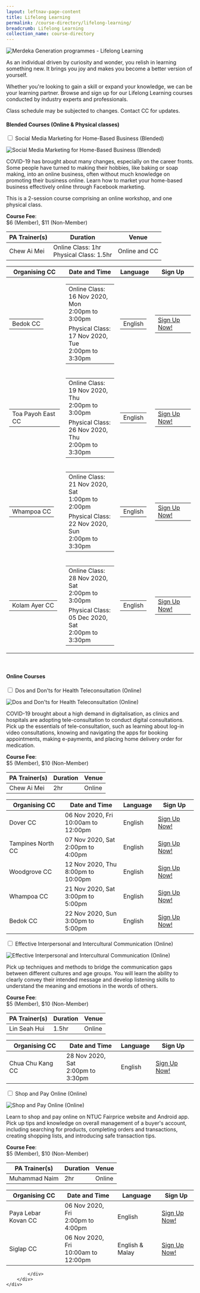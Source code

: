 ```yaml
---
layout: leftnav-page-content
title: Lifelong Learning
permalink: /course-directory/lifelong-learning/
breadcrumb: Lifelong Learning
collection_name: course-directory
---
```


<div class="courseAccordion">
	<div class="cdDesc">
		<p><img src="/images/course-directory/cd-banner-lifelonglearning.png" alt="Merdeka Generation programmes - Lifelong Learning"></p>
		<p>As an individual driven by curiosity and wonder, you relish in learning something new. It brings you joy and makes you become a better version of yourself.</p>
		<p>Whether you're looking to gain a skill or expand your knowledge, we can be your learning partner. Browse and sign up for our Lifelong Learning courses conducted by industry experts and professionals.</p>
		<p>Class schedule may be subjected to changes. Contact CC for updates.</p>
    </div>
	<div class="row">
		<div class="col">
			<div class="tabs lifelongLearning">
				<h4 id="online-webinars"><strong>Blended Courses (Online & Physical classes)</strong></h4>	
				<div class="tab">
					<a name="socialmediamarketingforhomebasedbusinessblendedcourses"></a>
					<input type="checkbox" id="chck2020blendedcourses_1">
					<label class="tab-label" for="chck2020blendedcourses_1">Social Media Marketing for Home-Based Business (Blended)</label>
					<div class="tab-content">
						<div class="img-desc-container">
							<div class="img-container-left">
								<p><img src="/images/course-directory/lifelong-learning/tbn-social-media-marketing-for-home-based-business-blended-courses.jpg" alt="Social Media Marketing for Home-Based Business (Blended)"></p>
							</div>
							<div class="desc-container-right">
								<p>COVID-19 has brought about many changes, especially on the career fronts.  Some people have turned to making their hobbies, like baking or soap making, into an online business, often without much knowledge on promoting their business online.  Learn how to market your home-based business effectively online through Facebook marketing.</p>
								<p>This is a 2-session course comprising an online workshop, and one physical class.</p>
								<p class="desc_extra"><strong>Course Fee</strong>:<br>$6 (Member), $11 (Non-Member)</p>		
							</div>
						</div>
					</div>
					<div class="tab-content">
						<div class="tbl-wrap"><table class="tbl tblsimpresp tblonline2">
							<thead>
								<tr>
									<th scope="col" class="tbl-subhdr">PA Trainer(s)</th>
									<th scope="col" class="tbl-subhdr">Duration</th>
									<th scope="col" class="tbl-subhdr">Venue</th>
								</tr>
							</thead>
							<tbody>
								<tr>
									<td data-label="PA Trainer(s):" class="tbl-conval">Chew Ai Mei</td>
									<td data-label="Duration:" class="tbl-conval">Online Class: 1hr<br>Physical Class: 1.5hr</td>
									<td data-label="Venue:" class="tbl-conval">Online and CC</td>
								</tr>
							</tbody>
						</table></div>
					</div>
					<div class="tab-content">
						<div class="tbl-wrap"><table class="tbl tblsimpresp tblonline">
							<thead>
								<tr>
									<th scope="col" class="tbl-subhdr">Organising CC</th>
									<th scope="col" class="tbl-subhdr">Date and Time</th>
									<th scope="col" class="tbl-subhdr">Language</th>
									<th scope="col" class="tbl-subhdr">Sign Up</th>
								</tr>
							</thead>
							<tbody>
								<tr>
									<td data-label="Organising CC:" class="tbl-conval">
										<table>
											<tr><td>Bedok CC</td></tr>
										</table>
									</td>
									<td data-label="Date and Time:" class="tbl-conval">
										<table>
											<tr><td>Online Class:<br>16 Nov 2020, Mon<br>2:00pm to 3:00pm</td></tr>
											<tr><td>Physical Class:<br>17 Nov 2020, Tue<br>2:00pm to 3:30pm</td></tr>
										</table>
									</td>
									<td data-label="Language:" class="tbl-conval">
										<table>
											<tr><td>English</td></tr>
										</table>
									</td>
									<td data-label="Sign Up:" class="tbl-conval">
										<table>
											<tr><td><a href="https://www.onepa.gov.sg/class/details/c026818263" target="_blank" onclick="ga('b.send', 'event', 'Course Directory Links', 'Click-link','PA Sign Up to c026818263');">Sign Up Now!</a></td></tr>
										</table>
									</td>
								</tr>
								<tr>
									<td data-label="Organising CC:" class="tbl-conval">
										<table>
											<tr><td>Toa Payoh East CC</td></tr>
										</table>
									</td>
									<td data-label="Date and Time:" class="tbl-conval">
										<table>
											<tr><td>Online Class:<br>19 Nov 2020, Thu<br>2:00pm to 3:00pm</td></tr>
											<tr><td>Physical Class:<br>26 Nov 2020, Thu<br>2:00pm to 3:30pm</td></tr>
										</table>
									</td>
									<td data-label="Language:" class="tbl-conval">
										<table>
											<tr><td>English</td></tr>
										</table>
									</td>
									<td data-label="Sign Up:" class="tbl-conval">
										<table>
											<tr><td><a href="https://www.onepa.gov.sg/class/details/c026817963" target="_blank" onclick="ga('b.send', 'event', 'Course Directory Links', 'Click-link','PA Sign Up to c026817963');">Sign Up Now!</a></td></tr>
										</table>
									</td>
								</tr>
								<tr>
									<td data-label="Organising CC:" class="tbl-conval">
										<table>
											<tr><td>Whampoa CC</td></tr>
										</table>
									</td>
									<td data-label="Date and Time:" class="tbl-conval">
										<table>
											<tr><td>Online Class:<br>21 Nov 2020, Sat<br>1:00pm to 2:00pm</td></tr>
											<tr><td>Physical Class:<br>22 Nov 2020, Sun<br>2:00pm to 3:30pm</td></tr>
										</table>
									</td>
									<td data-label="Language:" class="tbl-conval">
										<table>
											<tr><td>English</td></tr>
										</table>
									</td>
									<td data-label="Sign Up:" class="tbl-conval">
										<table>
											<tr><td><a href="https://www.onepa.gov.sg/class/details/c026818621" target="_blank" onclick="ga('b.send', 'event', 'Course Directory Links', 'Click-link','PA Sign Up to c026818621');">Sign Up Now!</a></td></tr>
										</table>
									</td>
								</tr>
								<tr>
									<td data-label="Organising CC:" class="tbl-conval">
										<table>
											<tr><td>Kolam Ayer CC</td></tr>
										</table>
									</td>
									<td data-label="Date and Time:" class="tbl-conval">
										<table>
											<tr><td>Online Class:<br>28 Nov 2020, Sat<br> 2:00pm to 3:00pm</td></tr>
											<tr><td>Physical Class:<br>05 Dec 2020, Sat<br>2:00pm to 3:30pm</td></tr>
										</table>
									</td>
									<td data-label="Language:" class="tbl-conval">
										<table><tr><td>English</td></tr></table>
									</td>
									<td data-label="Sign Up:" class="tbl-conval">
										<table>
											<tr><td><a href="https://www.onepa.gov.sg/class/details/c026817625" target="_blank" onclick="ga('b.send', 'event', 'Course Directory Links', 'Click-link','PA Sign Up to c026817625');">Sign Up Now!</a></td></tr>
										</table>
									</td>
								</tr>
								<!--<tr>
									<td data-label="Organising CC:" class="tbl-conval">
										<table>
											<tr><td>Cheng San CC</td></tr>
										</table>
									</td>
									<td data-label="Date and Time:" class="tbl-conval">
										<table>
											<tr><td>Online Class:<br>04 Dec 2020, Fri<br>7:00pm to 8:00pm</td></tr>
											<tr><td>Physical Class:<br>05 Dec 2020, Sat<br>7:00pm to 8:30pm</td></tr>
										</table>
									</td>
									<td data-label="Language:" class="tbl-conval">
										<table><tr><td>English</td></tr></table>
									</td>
									<td data-label="Sign Up:" class="tbl-conval">
										<table>
											<tr><td><a href="https://www.onepa.gov.sg/class/details/c026818785" target="_blank" onclick="ga('b.send', 'event', 'Course Directory Links', 'Click-link','PA Sign Up to c026818785');">Sign Up Now!</a></td></tr>
										</table>
									</td>
								</tr>
								<tr>
									<td data-label="Organising CC:" class="tbl-conval">
										<table>
											<tr><td>Chong Pang CC</td></tr>
										</table>
									</td>
									<td data-label="Date and Time:" class="tbl-conval">
										<table>
											<tr><td>Online Class:<br>19 Jan 2021, Tue<br>11:00am to 12:00pm</td></tr>
											<tr><td>Physical Class:<br>20 Jan 2021, Wed<br>11:00am to 12:30pm</td></tr>
										</table>
									</td>
									<td data-label="Language:" class="tbl-conval">
										<table><tr><td>English & Chinese</td></tr></table>
									</td>
									<td data-label="Sign Up:" class="tbl-conval">
										<table>
											<tr><td><a href="https://www.onepa.gov.sg/class/details/c026817842" target="_blank" onclick="ga('b.send', 'event', 'Course Directory Links', 'Click-link','PA Sign Up to c026817842');">Sign Up Now!</a></td></tr>
										</table>
									</td>
								</tr>-->
							</tbody>
						</table></div>
					</div>
				</div>								
			</div>
		</div>
	</div>	
	<div class="cdDesc">&nbsp;</div>
	<!--<div class="row">
		<div class="col">
			<div class="tabs lifelongLearning">
				<h4 id="online-webinars"><strong>Online Webinars</strong></h4>	
				<div class="tab">
					<a name="learnhowtodoonlinegroceryshoppingonlinewebinars"></a>
					<input type="checkbox" id="chck2020onlinewebinars_1">
					<label class="tab-label" for="chck2020onlinewebinars_1">Learn How to Do Online Grocery Shopping</label>
					<div class="tab-content">
						<div class="img-desc-container">
							<div class="img-container-left">
								<p><img src="/images/course-directory/lifelong-learning/tbn-learn-how-to-do-online-grocery-shopping-online-webinars.jpg" alt="Learn How to Do Online Grocery Shopping"></p>
							</div>
							<div class="desc-container-right">
								<p>Grocery shopping is a necessity, but maneuvering through the crowd at the store, waiting in lines, and lugging heavy grocery bags home can be a struggle. With the current situation, seniors are also encouraged to stay home and avoid crowded places. Hear from our speaker as she guides you on how to order your household essentials, groceries, and personal care products online. Have fresh food and non-perishable bulky items delivered straight to your doorstep!</p>
								<p class="desc_extra"><strong>Material Fee</strong>:<br>NA</p>		
							</div>
						</div>
					</div>
					<div class="tab-content">
						<div class="tbl-wrap"><table class="tbl tblsimpresp tblonline2">
							<thead>
								<tr>
									<th scope="col" class="tbl-subhdr">PA Trainer(s)</th>
									<th scope="col" class="tbl-subhdr">Duration</th>
									<th scope="col" class="tbl-subhdr">Venue</th>
								</tr>
							</thead>
							<tbody>
								<tr>
									<td data-label="PA Trainer(s):" class="tbl-conval">Temasek Polytechnic</td>
									<td data-label="Duration:" class="tbl-conval">1hr</td>
									<td data-label="Venue:" class="tbl-conval">Online</td>
								</tr>
							</tbody>
						</table></div>
					</div>
					<div class="tab-content">
						<div class="tbl-wrap"><table class="tbl tblsimpresp tblonline">
							<thead>
								<tr>
									<th scope="col" class="tbl-subhdr">Organising CC</th>
									<th scope="col" class="tbl-subhdr">Date and Time</th>
									<th scope="col" class="tbl-subhdr">Language</th>
									<th scope="col" class="tbl-subhdr">Sign Up</th>
								</tr>
							</thead>
							<tbody>
								<tr>
									<td data-label="Organising CC:" class="tbl-conval">Tampines Changkat CC</td>
									<td data-label="Date and Time:" class="tbl-conval">30 Sep 2020, Wed<br>3:00pm to 4:00pm</td>
									<td data-label="Language:" class="tbl-conval">English</td>
									<td data-label="Sign Up:" class="tbl-conval"><a href="https://www.onepa.gov.sg/class/details/c026803663" target="_blank" onclick="ga('b.send', 'event', 'Course Directory Links', 'Click-link','PA Sign Up - c026803663');">Sign Up Now!</a></td>
								</tr>
							</tbody>
						</table></div>
					</div>
				</div>								
			</div>
		</div>
	</div>
	<div class="cdDesc">&nbsp;</div>-->
	<div class="row">
		<div class="col">
			<div class="tabs lifelongLearning">
				<h4 id="online-courses"><strong>Online Courses</strong></h4>
				<div class="tab">
					<a name="dosanddonsforhealthteleconsultationonlinecourses"></a>
					<input type="checkbox" id="chck2020onlinecourses_1">
					<label class="tab-label" for="chck2020onlinecourses_1">Dos and Don'ts for Health Teleconsultation (Online)</label>
					<div class="tab-content">
						<div class="img-desc-container">
							<div class="img-container-left">
								<p><img src="/images/course-directory/lifelong-learning/tbn-dos-and-dons-for-health-teleconsultation-online-courses.jpg" alt="Dos and Don'ts for Health Teleconsultation (Online)"></p>
							</div>
							<div class="desc-container-right">
								<p>COVID-19 brought about a high demand in digitalisation, as clinics and hospitals are adopting tele-consultation to conduct digital consultations. Pick up the essentials of tele-consultation, such as learning about log-in video consultations, knowing and navigating the apps for booking appointments, making e-payments, and placing home delivery order for medication.</p>
								<p class="desc_extra"><strong>Course Fee</strong>:<br>$5 (Member), $10 (Non-Member)</p>				
							</div>
						</div>
					</div>
					<div class="tab-content">
						<div class="tbl-wrap"><table class="tbl tblsimpresp tblonline2">
							<thead>
								<tr>
									<th scope="col" class="tbl-subhdr">PA Trainer(s)</th>
									<th scope="col" class="tbl-subhdr">Duration</th>
									<th scope="col" class="tbl-subhdr">Venue</th>
								</tr>
							</thead>
							<tbody>
								<tr>
									<td data-label="PA Trainer(s):" class="tbl-conval">Chew Ai Mei</td>
									<td data-label="Duration:" class="tbl-conval">2hr</td>
									<td data-label="Venue:" class="tbl-conval">Online</td>
								</tr>
							</tbody>
						</table></div>
					</div>
					<div class="tab-content">
						<div class="tbl-wrap"><table class="tbl tblsimpresp tblonline">
							<thead>
								<tr>
									<th scope="col" class="tbl-subhdr">Organising CC</th>
									<th scope="col" class="tbl-subhdr">Date and Time</th>
									<th scope="col" class="tbl-subhdr">Language</th>
									<th scope="col" class="tbl-subhdr">Sign Up</th>
								</tr>
							</thead>
							<tbody>
								<tr>
									<td data-label="Organising CC:" class="tbl-conval">Dover CC</td>
									<td data-label="Date and Time:" class="tbl-conval">06 Nov 2020, Fri<br>10:00am to 12:00pm</td>
									<td data-label="Language:" class="tbl-conval">English</td>
									<td data-label="Sign Up:" class="tbl-conval"><a href="https://www.onepa.gov.sg/class/details/c026818832" target="_blank" onclick="ga('b.send', 'event', 'Course Directory Links', 'Click-link','PA Sign Up to c026818832');">Sign Up Now!</a></td>
								</tr>
								<tr>
									<td data-label="Organising CC:" class="tbl-conval">Tampines North CC</td>
									<td data-label="Date and Time:" class="tbl-conval">07 Nov 2020, Sat<br>2:00pm to 4:00pm</td>
									<td data-label="Language:" class="tbl-conval">English</td>
									<td data-label="Sign Up:" class="tbl-conval"><a href="https://www.onepa.gov.sg/class/details/c026818068" target="_blank" onclick="ga('b.send', 'event', 'Course Directory Links', 'Click-link','PA Sign Up to c026818068');">Sign Up Now!</a></td>
								</tr>
								<tr>
									<td data-label="Organising CC:" class="tbl-conval">Woodgrove CC</td>
									<td data-label="Date and Time:" class="tbl-conval">12 Nov 2020, Thu<br>8:00pm to 10:00pm</td>
									<td data-label="Language:" class="tbl-conval">English</td>
									<td data-label="Sign Up:" class="tbl-conval"><a href="https://www.onepa.gov.sg/class/details/c026818444" target="_blank" onclick="ga('b.send', 'event', 'Course Directory Links', 'Click-link','PA Sign Up to c026818444');">Sign Up Now!</a></td>
								</tr>
								<tr>
									<td data-label="Organising CC:" class="tbl-conval">Whampoa CC</td>
									<td data-label="Date and Time:" class="tbl-conval">21 Nov 2020, Sat<br>3:00pm to 5:00pm</td>
									<td data-label="Language:" class="tbl-conval">English</td>
									<td data-label="Sign Up:" class="tbl-conval"><a href="https://www.onepa.gov.sg/class/details/c026819239" target="_blank" onclick="ga('b.send', 'event', 'Course Directory Links', 'Click-link','PA Sign Up to c026819239');">Sign Up Now!</a></td>
								</tr>
								<tr>
									<td data-label="Organising CC:" class="tbl-conval">Bedok CC</td>
									<td data-label="Date and Time:" class="tbl-conval">22 Nov 2020, Sun<br>3:00pm to 5:00pm</td>
									<td data-label="Language:" class="tbl-conval">English</td>
									<td data-label="Sign Up:" class="tbl-conval"><a href="https://www.onepa.gov.sg/class/details/c026818288" target="_blank" onclick="ga('b.send', 'event', 'Course Directory Links', 'Click-link','PA Sign Up to c026818288');">Sign Up Now!</a></td>
								</tr>
								<!--<tr>
									<td data-label="Organising CC:" class="tbl-conval">Potong Pasir CC</td>
									<td data-label="Date and Time:" class="tbl-conval">04 Dec 2020, Fri<br>2:00pm to 4:00pm</td>
									<td data-label="Language:" class="tbl-conval">English</td>
									<td data-label="Sign Up:" class="tbl-conval"><a href="https://www.onepa.gov.sg/class/details/c026819228" target="_blank" onclick="ga('b.send', 'event', 'Course Directory Links', 'Click-link','PA Sign Up to c026819228');">Sign Up Now!</a></td>
								</tr>
								<tr>
									<td data-label="Organising CC:" class="tbl-conval">Cheng San CC</td>
									<td data-label="Date and Time:" class="tbl-conval">12 Dec 2020, Sat<br>2:00pm to 4:00pm</td>
									<td data-label="Language:" class="tbl-conval">English</td>
									<td data-label="Sign Up:" class="tbl-conval"><a href="https://www.onepa.gov.sg/class/details/c026818785" target="_blank" onclick="ga('b.send', 'event', 'Course Directory Links', 'Click-link','PA Sign Up to c026818785');">Sign Up Now!</a></td>
								</tr>
								<tr>
									<td data-label="Organising CC:" class="tbl-conval">Ang Mo Kio CC</td>
									<td data-label="Date and Time:" class="tbl-conval">01 Feb 2021, Mon<br>7:30pm to 9:30pm</td>
									<td data-label="Language:" class="tbl-conval">English</td>
									<td data-label="Sign Up:" class="tbl-conval"><a href="https://www.onepa.gov.sg/class/details/c026818389" target="_blank" onclick="ga('b.send', 'event', 'Course Directory Links', 'Click-link','PA Sign Up to c026818389');">Sign Up Now!</a></td>
								</tr>-->
							</tbody>
						</table></div>
					</div>
				</div>
				<div class="tab">
					<a name="effectiveinterpersonalandinterculturalcommunicationonlinecourses"></a>
					<input type="checkbox" id="chck2020onlinecourses_2">
					<label class="tab-label" for="chck2020onlinecourses_2">Effective Interpersonal and Intercultural Communication (Online)</label>
					<div class="tab-content">
						<div class="img-desc-container">
							<div class="img-container-left">
								<p><img src="/images/course-directory/lifelong-learning/tbn-effective-interpersonal-and-intercultural-communication-online-courses.jpg" alt="Effective Interpersonal and Intercultural Communication (Online)"></p>
							</div>
							<div class="desc-container-right">
								<p>Pick up techniques and methods to bridge the communication gaps between different cultures and age groups. You will learn the ability to clearly convey their intended message and develop listening skills to understand the meaning and emotions in the words of others.</p>
								<p class="desc_extra"><strong>Course Fee</strong>:<br>$5 (Member), $10 (Non-Member)</p>				
							</div>
						</div>
					</div>
					<div class="tab-content">
						<div class="tbl-wrap"><table class="tbl tblsimpresp tblonline2">
							<thead>
								<tr>
									<th scope="col" class="tbl-subhdr">PA Trainer(s)</th>
									<th scope="col" class="tbl-subhdr">Duration</th>
									<th scope="col" class="tbl-subhdr">Venue</th>
								</tr>
							</thead>
							<tbody>
								<tr>
									<td data-label="PA Trainer(s):" class="tbl-conval">Lin Seah Hui</td>
									<td data-label="Duration:" class="tbl-conval">1.5hr</td>
									<td data-label="Venue:" class="tbl-conval">Online</td>
								</tr>
							</tbody>
						</table></div>
					</div>
					<div class="tab-content">
						<div class="tbl-wrap"><table class="tbl tblsimpresp tblonline">
							<thead>
								<tr>
									<th scope="col" class="tbl-subhdr">Organising CC</th>
									<th scope="col" class="tbl-subhdr">Date and Time</th>
									<th scope="col" class="tbl-subhdr">Language</th>
									<th scope="col" class="tbl-subhdr">Sign Up</th>
								</tr>
							</thead>
							<tbody>
								<tr>
									<td data-label="Organising CC:" class="tbl-conval">Chua Chu Kang CC</td>
									<td data-label="Date and Time:" class="tbl-conval">28 Nov 2020, Sat<br>2:00pm to 3:30pm</td>
									<td data-label="Language:" class="tbl-conval">English</td>
									<td data-label="Sign Up:" class="tbl-conval"><a href="https://www.onepa.gov.sg/class/details/c026820320" target="_blank" onclick="ga('b.send', 'event', 'Course Directory Links', 'Click-link','PA Sign Up to c026820320');">Sign Up Now!</a></td>
								</tr>
								<!--<tr>
									<td data-label="Organising CC:" class="tbl-conval">Toa Payoh Central CC</td>
									<td data-label="Date and Time:" class="tbl-conval">03 Dec 2020, Thu<br>7:00pm to 8:30pm</td>
									<td data-label="Language:" class="tbl-conval">English & Chinese</td>
									<td data-label="Sign Up:" class="tbl-conval"><a href="https://www.onepa.gov.sg/class/details/c026818255" target="_blank" onclick="ga('b.send', 'event', 'Course Directory Links', 'Click-link','PA Sign Up to c026818255');">Sign Up Now!</a></td>
								</tr>
								<tr>
									<td data-label="Organising CC:" class="tbl-conval">Cheng San CC</td>
									<td data-label="Date and Time:" class="tbl-conval">18 Dec 2020, Fri<br>7:00pm to 8:30pm</td>
									<td data-label="Language:" class="tbl-conval">Chinese</td>
									<td data-label="Sign Up:" class="tbl-conval"><a href="https://www.onepa.gov.sg/class/details/c026818624" target="_blank" onclick="ga('b.send', 'event', 'Course Directory Links', 'Click-link','PA Sign Up to c026818624');">Sign Up Now!</a></td>
								</tr>-->
							</tbody>
						</table></div>
					</div>
				</div>				
				<div class="tab">
					<a name="shopandpayonlineeonlinecourses"></a>
					<input type="checkbox" id="chck2020onlinecourses_3">
					<label class="tab-label" for="chck2020onlinecourses_3">Shop and Pay Online (Online)</label>
					<div class="tab-content">
						<div class="img-desc-container">
							<div class="img-container-left">
								<p><img src="/images/course-directory/lifelong-learning/tbn-shop-and-pay-online-online-courses.jpg" alt="Shop and Pay Online (Online)"></p>
							</div>
							<div class="desc-container-right">
								<p>Learn to shop and pay online on NTUC Fairprice website and Android app. Pick up tips and knowledge on overall management of a buyer's account, including searching for products, completing orders and transactions, creating shopping lists, and introducing safe transaction tips.</p>
								<p class="desc_extra"><strong>Course Fee</strong>:<br>$5 (Member), $10 (Non-Member)</p>				
							</div>
						</div>
					</div>
					<div class="tab-content">
						<div class="tbl-wrap"><table class="tbl tblsimpresp tblonline2">
							<thead>
								<tr>
									<th scope="col" class="tbl-subhdr">PA Trainer(s)</th>
									<th scope="col" class="tbl-subhdr">Duration</th>
									<th scope="col" class="tbl-subhdr">Venue</th>
								</tr>
							</thead>
							<tbody>
								<tr>
									<td data-label="PA Trainer(s):" class="tbl-conval">Muhammad Naim</td>
									<td data-label="Duration:" class="tbl-conval">2hr</td>
									<td data-label="Venue:" class="tbl-conval">Online</td>
								</tr>
							</tbody>
						</table></div>
					</div>
					<div class="tab-content">
						<div class="tbl-wrap"><table class="tbl tblsimpresp tblonline">
							<thead>
								<tr>
									<th scope="col" class="tbl-subhdr">Organising CC</th>
									<th scope="col" class="tbl-subhdr">Date and Time</th>
									<th scope="col" class="tbl-subhdr">Language</th>
									<th scope="col" class="tbl-subhdr">Sign Up</th>
								</tr>
							</thead>
							<tbody>
								<tr>
									<td data-label="Organising CC:" class="tbl-conval">Paya Lebar Kovan CC</td>
									<td data-label="Date and Time:" class="tbl-conval">06 Nov 2020, Fri<br>2:00pm to 4:00pm</td>
									<td data-label="Language:" class="tbl-conval">English</td>
									<td data-label="Sign Up:" class="tbl-conval"><a href="https://www.onepa.gov.sg/class/details/c026819721" target="_blank" onclick="ga('b.send', 'event', 'Course Directory Links', 'Click-link','PA Sign Up to c026819721');">Sign Up Now!</a></td>
								</tr>
								<tr>
									<td data-label="Organising CC:" class="tbl-conval">Siglap CC</td>
									<td data-label="Date and Time:" class="tbl-conval">06 Nov 2020, Fri<br>10:00am to 12:00pm</td>
									<td data-label="Language:" class="tbl-conval">English & Malay</td>
									<td data-label="Sign Up:" class="tbl-conval"><a href="https://www.onepa.gov.sg/class/details/c026819572" target="_blank" onclick="ga('b.send', 'event', 'Course Directory Links', 'Click-link','PA Sign Up to c026819572');">Sign Up Now!</a></td>
								</tr>
							</tbody>
						</table></div>
					</div>
				</div>

							
			</div>
		</div>
	</div>
</div>
